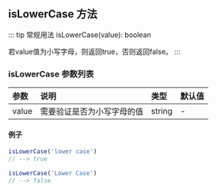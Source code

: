 ## isLowerCase 方法
::: tip 常规用法
isLowerCase(value): boolean 

若value值为小写字母，则返回true，否则返回false。
:::


### isLowerCase 参数列表
| 参数          | 说明                 | 类型     | 默认值   |
| :----------- |:-----------------| :--------| :--------|
| value         | 需要验证是否为小写字母的值     | string       | -      |

#### 例子

```js
isLowerCase('lower case')
// --> true

isLowerCase('Lower Case')
// --> false
```
